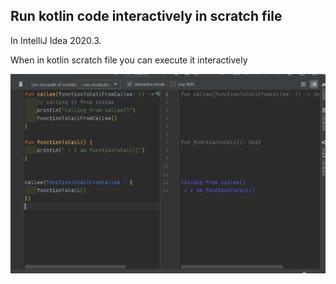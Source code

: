 ## Run kotlin code interactively in scratch file

In IntelliJ Idea 2020.3.

When in kotlin scratch file you can execute it interactively

![](assets/run-in-kotlin-scratch-file.PNG)


